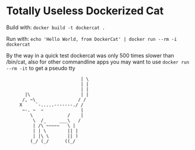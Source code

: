 Totally Useless Dockerized Cat
==============================

Build with: `docker build -t dockercat .`

Run with: `echo 'Hello World, from DockerCat' | docker run --rm -i dockercat`

By the way in a quick test dockercat was only 500 times slower than /bin/cat,
also for other commandline apps you may want to use `docker run --rm -it` to get
a pseudo tty

                                | \
                                | |
                                | |
           |\                   | |
          /, ~\                / /
         X     `-.....-------./ /
          ~-. ~  ~              |
             \             /    |
              \  /_     ___\   /
              | /\ ~~~~~   \ |
              | | \        || |
              | |\ \       || )
             (_/ (_/      ((_/

